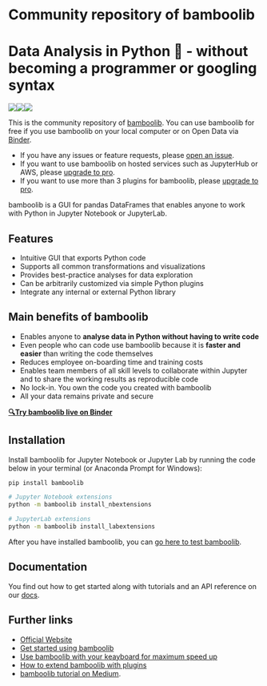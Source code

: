 # Community repository of bamboolib
# Data Analysis in Python 🐍 - without becoming a programmer or googling syntax

[![](https://img.shields.io/badge/python-3.6-blue.svg)](https://bamboolib.com)[![](https://img.shields.io/badge/python-3.7-green.svg)](https://bamboolib.com)[![](https://img.shields.io/badge/python-3.8-orange.svg)](https://bamboolib.com)

This is the community repository of [bamboolib](https://bamboolib.8080labs.com/). You can use bamboolib for free if you use bamboolib on your local computer or on Open Data via [Binder](https://github.com/8080labs/bamboolib_binder_template). 

- If you have any issues or feature requests, please [open an issue](https://github.com/tkrabel/bamboolib/issues/new/choose).
- If you want to use bamboolib on hosted services such as JupyterHub or AWS, please [upgrade to pro](https://bamboolib.8080labs.com/pricing).
- If you want to use more than 3 plugins for bamboolib, please [upgrade to pro](https://bamboolib.8080labs.com/pricing).

bamboolib is a GUI for pandas DataFrames that enables anyone to work with Python in Jupyter Notebook or JupyterLab.

## Features

- Intuitive GUI that exports Python code
- Supports all common transformations and visualizations
- Provides best-practice analyses for data exploration
- Can be arbitrarily customized via simple Python plugins
- Integrate any internal or external Python library

## Main benefits of bamboolib

- Enables anyone to **analyse data in Python without having to write code**
- Even people who can code use bamboolib because it is **faster and easier** than writing the code themselves
- Reduces employee on-boarding time and training costs
- Enables team members of all skill levels to collaborate within Jupyter and to share the working results as reproducible code
- No lock-in. You own the code you created with bamboolib
- All your data remains private and secure

__[🔍Try bamboolib live on Binder](https://bamboolib.com/demo)__

## Installation

Install bamboolib for Jupyter Notebook or Jupyter Lab by running the code below in your terminal (or Anaconda Prompt for Windows):

```bash
pip install bamboolib

# Jupyter Notebook extensions
python -m bamboolib install_nbextensions

# JupyterLab extensions
python -m bamboolib install_labextensions
```

After you have installed bamboolib, you can [go here to test bamboolib](https://docs.bamboolib.8080labs.com/documentation/how-tos/installation-and-setup/install-bamboolib/test-bamboolib).

## Documentation

You find out how to get started along with tutorials and an API reference on our [docs](https://docs.bamboolib.8080labs.com/).

## Further links

- [Official Website](https://bamboolib.8080labs.com/)
- [Get started using bamboolib](https://docs.bamboolib.8080labs.com/documentation/getting-started)
- [Use bamboolib with your keayboard for maximum speed up](https://docs.bamboolib.8080labs.com/documentation/tutorials/keyboard)
- [How to extend bamboolib with plugins](./plugins)
- [bamboolib tutorial on Medium](https://towardsdatascience.com/bamboolib-learn-and-use-pandas-without-coding-23a7d3a94e1b).

